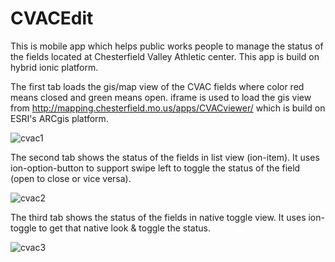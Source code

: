 # CVACEdit

This is mobile app which helps public works people to manage the status of the fields located at Chesterfield Valley Athletic center.
This app is build on hybrid ionic platform.

The first tab loads the gis/map view of the CVAC fields where color red means closed and green means open. iframe is used to load the gis view from http://mapping.chesterfield.mo.us/apps/CVACviewer/ which is build on ESRI's ARCgis platform.

![cvac1](https://cloud.githubusercontent.com/assets/5523584/17107506/22084e52-5255-11e6-94a0-f05ee92b1a29.png)

The second tab shows the status of the fields in list view (ion-item). It uses ion-option-button to support swipe left to toggle the status of the field (open to close or vice versa).

![cvac2](https://cloud.githubusercontent.com/assets/5523584/17107505/2200892e-5255-11e6-96f3-e3d51a83ceb2.png)

The third tab shows the status of the fields in native toggle view. It uses ion-toggle to get that native look & toggle the status.

![cvac3](https://cloud.githubusercontent.com/assets/5523584/17107507/22080686-5255-11e6-9fb4-7efcb0d35fca.png)
